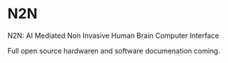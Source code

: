 # N2N
N2N: AI Mediated Non Invasive Human Brain Computer Interface

Full open source hardwaren and software documenation coming.
